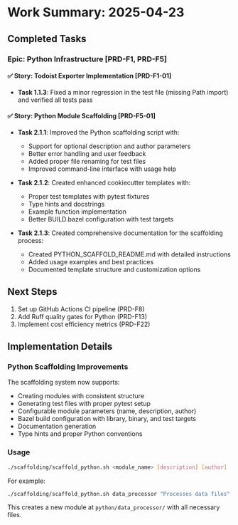 # Work Summary: 2025-04-23

## Completed Tasks

### Epic: Python Infrastructure [PRD-F1, PRD-F5]

#### ✅ Story: Todoist Exporter Implementation [PRD-F1-01]
- **Task 1.1.3**: Fixed a minor regression in the test file (missing Path import) and verified all tests pass

#### ✅ Story: Python Module Scaffolding [PRD-F5-01]
- **Task 2.1.1**: Improved the Python scaffolding script with:
  - Support for optional description and author parameters
  - Better error handling and user feedback
  - Added proper file renaming for test files
  - Improved command-line interface with usage help

- **Task 2.1.2**: Created enhanced cookiecutter templates with:
  - Proper test templates with pytest fixtures
  - Type hints and docstrings
  - Example function implementation
  - Better BUILD.bazel configuration with test targets

- **Task 2.1.3**: Created comprehensive documentation for the scaffolding process:
  - Created PYTHON_SCAFFOLD_README.md with detailed instructions
  - Added usage examples and best practices
  - Documented template structure and customization options

## Next Steps

1. Set up GitHub Actions CI pipeline (PRD-F8)
2. Add Ruff quality gates for Python (PRD-F13)
3. Implement cost efficiency metrics (PRD-F22)

## Implementation Details

### Python Scaffolding Improvements

The scaffolding system now supports:
- Creating modules with consistent structure
- Generating test files with proper pytest setup
- Configurable module parameters (name, description, author)
- Bazel build configuration with library, binary, and test targets
- Documentation generation
- Type hints and proper Python conventions

### Usage

```bash
./scaffolding/scaffold_python.sh <module_name> [description] [author]
```

For example:
```bash
./scaffolding/scaffold_python.sh data_processor "Processes data files" "Data Team"
```

This creates a new module at `python/data_processor/` with all necessary files.